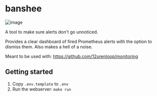 # banshee

![image](https://user-images.githubusercontent.com/12089026/165760062-449ed328-a3bd-4f0e-8790-426ef143e599.png)

A tool to make sure alerts don't go unnoticed.

Provides a clear dashboard of fired Prometheus alerts with the option to dismiss them. Also makes a hell of a noise.

Meant to be used with: https://github.com/12urenloop/monitoring


## Getting started

1. Copy `.env.template` to `.env`
2. Run the webserver: `make run`
